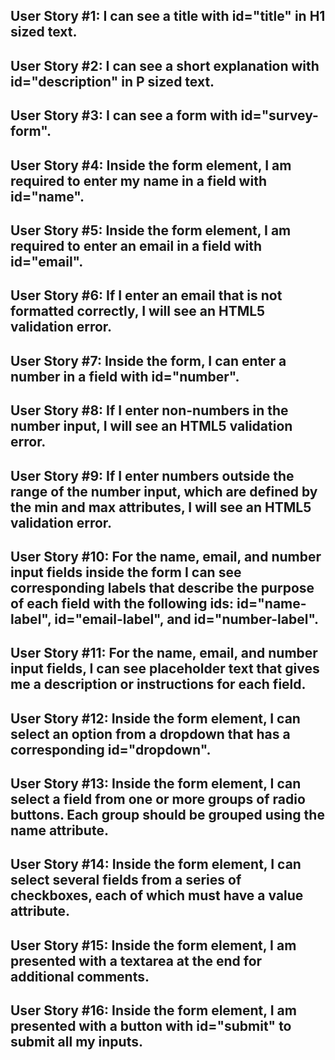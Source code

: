 User Story #1: I can see a title with id="title" in H1 sized text.
------------------------------------------------------------------
User Story #2: I can see a short explanation with id="description" in P sized text.
-----------------------------------------------------------------------------------
User Story #3: I can see a form with id="survey-form".
------------------------------------------------------
User Story #4: Inside the form element, I am required to enter my name in a field with id="name".
--------------------------------------------------------------------------------------
User Story #5: Inside the form element, I am required to enter an email in a field with id="email".
---------------------------------------------------------------------------------------------------
User Story #6: If I enter an email that is not formatted correctly, I will see an HTML5 validation error.
---------------------------------------------------------------------------------------------------------
User Story #7: Inside the form, I can enter a number in a field with id="number".
----------------------------------------------------------------------------------
User Story #8: If I enter non-numbers in the number input, I will see an HTML5 validation error.
-----------------------------------------------------------------------------------------------------
User Story #9: If I enter numbers outside the range of the number input, which are defined by the min and max attributes, I will see an HTML5 validation error.
-------------------------------------------------------------------------
User Story #10: For the name, email, and number input fields inside the form I can see corresponding labels that describe the purpose of each field with the following ids: id="name-label", id="email-label", and id="number-label".
-------------------------------------------------------------------
User Story #11: For the name, email, and number input fields, I can see placeholder text that gives me a description or instructions for each field.
----------------------------------------------------------------------
User Story #12: Inside the form element, I can select an option from a dropdown that has a corresponding id="dropdown".
------------------------------------------------------------------------------
User Story #13: Inside the form element, I can select a field from one or more groups of radio buttons. Each group should be grouped using the name attribute.
----------------------------------------------------------------------------------
User Story #14: Inside the form element, I can select several fields from a series of checkboxes, each of which must have a value attribute.
----------------------------------------------------------------------------------
User Story #15: Inside the form element, I am presented with a textarea at the end for additional comments.
----------------------------------------------------------------------------------
User Story #16: Inside the form element, I am presented with a button with id="submit" to submit all my inputs.
----------------------------------------------------------------------------------
